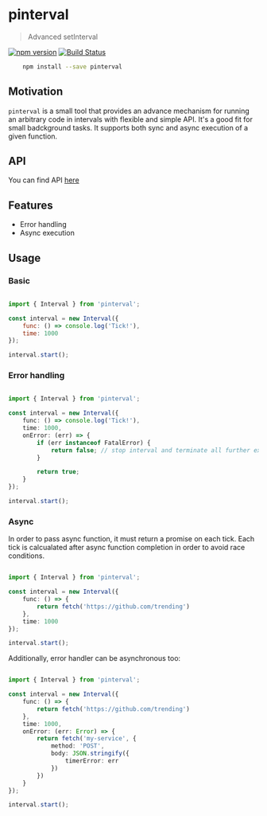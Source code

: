 # pinterval

> Advanced setInterval

[![npm version](https://badge.fury.io/js/pinterval.svg)](https://www.npmjs.com/package/pinterval)
[![Build Status](https://secure.travis-ci.org/ziflex/pinterval.svg?branch=master)](http://travis-ci.org/ziflex/pinterval)

````sh
    npm install --save pinterval
````

## Motivation
``pinterval`` is a small tool that provides an advance mechanism for running an arbitrary code in intervals with flexible and simple API. It's a good fit for small badckground tasks. It supports both sync and async execution of a given function.

## API
You can find API [here](http://ziflex.github.io/pinterval)

## Features
- Error handling
- Async execution

## Usage

### Basic

```javascript

import { Interval } from 'pinterval';

const interval = new Interval({
    func: () => console.log('Tick!'),
    time: 1000
});

interval.start();

```

### Error handling

```typescript

import { Interval } from 'pinterval';

const interval = new Interval({
    func: () => console.log('Tick!'),
    time: 1000,
    onError: (err) => {
        if (err instanceof FatalError) {
            return false; // stop interval and terminate all further execution
        }

        return true;
    }
});

interval.start();

```

### Async

In order to pass async function, it must return a promise on each tick.
Each tick is calcualated after async function completion in order to avoid race conditions.

```typescript

import { Interval } from 'pinterval';

const interval = new Interval({
    func: () => {
        return fetch('https://github.com/trending')
    },
    time: 1000
});

interval.start();

```

Additionally, error handler can be asynchronous too:

```typescript

import { Interval } from 'pinterval';

const interval = new Interval({
    func: () => {
        return fetch('https://github.com/trending')
    },
    time: 1000,
    onError: (err: Error) => {
        return fetch('my-service', {
            method: 'POST',
            body: JSON.stringify({
                timerError: err
            })
        })
    }
});

interval.start();

```
